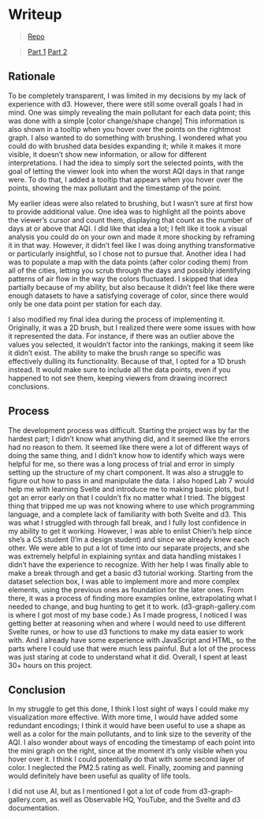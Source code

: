 # Writeup

> [Repo](https://github.com/questral/data-viz-my-portfolio)

> [Part 1](https://questral.github.io/data-viz-my-portfolio/a3-part1)
> [Part 2](https://questral.github.io/data-viz-my-portfolio/a3-part2)


## Rationale

To be completely transparent, I was limited in my decisions by my lack of experience with d3. However, there were still some overall goals I had in mind. One was simply revealing the main pollutant for each data point; this was done with a simple [color change/shape change] This information is also shown in a tooltip when you hover over the points on the rightmost graph. I also wanted to do something with brushing. I wondered what you could do with brushed data besides expanding it; while it makes it more visible, it doesn’t show new information, or allow for different interpretations. I had the idea to simply sort the selected points, with the goal of letting the viewer look into when the worst AQI days in that range were. To do that, I added a tooltip that appears when you hover over the points, showing the max pollutant and the timestamp of the point.

My earlier ideas were also related to brushing, but I wasn’t sure at first how to provide additional value. One idea was to highlight all the points above the viewer’s cursor and count them, displaying that count as the number of days at or above that AQI. I did like that idea a lot; I felt like it took a visual analysis you could do on your own and made it more shocking by reframing it in that way. However, it didn’t feel like I was doing anything transformative or particularly insightful, so I chose not to pursue that. Another idea I had was to populate a map with the data points (after color coding them) from all of the cities, letting you scrub through the days and possibly identifying patterns of air flow in the way the colors fluctuated. I skipped that idea partially because of my ability, but also because it didn’t feel like there were enough datasets to have a satisfying coverage of color, since there would only be one data point per station for each day.

I also modified my final idea during the process of implementing it. Originally, it was a 2D brush, but I realized there were some issues with how it represented the data. For instance, if there was an outlier above the values you selected, it wouldn’t factor into the rankings, making it seem like it didn’t exist. The ability to make the brush range so specific was effectively dulling its functionality. Because of that, I opted for a 1D brush instead. It would make sure to include all the data points, even if you happened to not see them, keeping viewers from drawing incorrect conclusions.


## Process

The development process was difficult. Starting the project was by far the hardest part; I didn’t know what anything did, and it seemed like the errors had no reason to them. It seemed like there were a lot of different ways of doing the same thing, and I didn’t know how to identify which ways were helpful for me, so there was a long process of trial and error in simply setting up the structure of my chart component. It was also a struggle to figure out how to pass in and manipulate the data. I also hoped Lab 7 would help me with learning Svelte and introduce me to making basic plots, but I got an error early on that I couldn’t fix no matter what I tried. The biggest thing that tripped me up was not knowing where to use which programming language, and a complete lack of familiarity with both Svelte and d3. This was what I struggled with through fall break, and I fully lost confidence in my ability to get it working. However, I was able to enlist Chieri’s help since she’s a CS student (I’m a design student) and since we already knew each other. We were able to put a lot of time into our separate projects, and she was extremely helpful in explaining syntax and data handling mistakes I didn’t have the experience to recognize. With her help I was finally able to make a break through and get a basic d3 tutorial working. Starting from the dataset selection box, I was able to implement more and more complex elements, using the previous ones as foundation for the later ones. From there, it was a process of finding more examples online, extrapolating what I needed to change, and bug hunting to get it to work. (d3-graph-gallery.com is where I got most of my base code.) As I made progress, I noticed I was getting better at reasoning when and where I would need to use different Svelte runes, or how to use d3 functions to make my data easier to work with. And I already have some experience with JavaScript and HTML, so the parts where I could use that were much less painful. But a lot of the process was just staring at code to understand what it did. Overall, I spent at least 30+ hours on this project.


## Conclusion

In my struggle to get this done, I think I lost sight of ways I could make my visualization more effective. With more time, I would have added some redundant encodings; I think it would have been useful to use a shape as well as a color for the main pollutants, and to link size to the severity of the AQI. I also wonder about ways of encoding the timestamp of each point into the mini graph on the right, since at the moment it’s only visible when you hover over it. I think I could potentially do that with some second layer of color. I neglected the PM2.5 rating as well. Finally, zooming and panning would definitely have been useful as quality of life tools.

I did not use AI, but as I mentioned I got a lot of code from d3-graph-gallery.com, as well as Observable HQ, YouTube, and the Svelte and d3 documentation.






<!-- # sv

Everything you need to build a Svelte project, powered by [`sv`](https://github.com/sveltejs/cli).

## Creating a project

If you're seeing this, you've probably already done this step. Congrats!

```sh
# create a new project in the current directory
npx sv create

# create a new project in my-app
npx sv create my-app
```

## Developing

Once you've created a project and installed dependencies with `npm install` (or `pnpm install` or `yarn`), start a development server:

```sh
npm run dev

# or start the server and open the app in a new browser tab
npm run dev -- --open
```

## Building

To create a production version of your app:

```sh
npm run build
```

You can preview the production build with `npm run preview`.

> To deploy your app, you may need to install an [adapter](https://svelte.dev/docs/kit/adapters) for your target environment. -->
